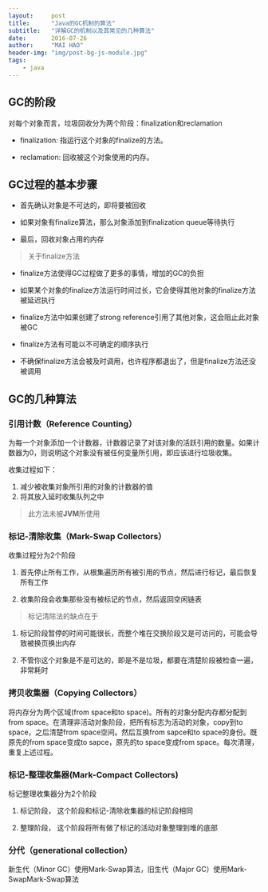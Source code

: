 ```yaml
---
layout:     post
title:      "Java的GC机制的算法"
subtitle:   "详解GC的机制以及其常见的几种算法"
date:       2016-07-26
author:     "MAI HAO"
header-img: "img/post-bg-js-module.jpg"
tags:
    - java
---
```


## GC的阶段

对每个对象而言，垃圾回收分为两个阶段：finalization和reclamation

  * finalization: 指运行这个对象的finalize的方法。
 
  * reclamation: 回收被这个对象使用的内存。

## GC过程的基本步骤
  * 首先确认对象是不可达的，即将要被回收

  * 如果对象有finalize算法，那么对象添加到finalization queue等待执行
 
  * 最后，回收对象占用的内存

> 关于finalize方法

  * finalize方法使得GC过程做了更多的事情，增加的GC的负担

  * 如果某个对象的finalize方法运行时间过长，它会使得其他对象的finalize方法被延迟执行

  * finalize方法中如果创建了strong reference引用了其他对象，这会阻止此对象被GC

  * finalize方法有可能以不可确定的顺序执行

  * 不确保finalize方法会被及时调用，也许程序都退出了，但是finalize方法还没被调用

## GC的几种算法

### 引用计数（Reference Counting）

为每一个对象添加一个计数器，计数器记录了对该对象的活跃引用的数量。如果计数器为0，则说明这个对象没有被任何变量所引用，即应该进行垃圾收集。

收集过程如下：

  1. 减少被收集对象所引用的对象的计数器的值
  2. 将其放入延时收集队列之中

> 此方法未被**JVM**所使用

### 标记-清除收集（Mark-Swap Collectors）

收集过程分为2个阶段

  1. 首先停止所有工作，从根集遍历所有被引用的节点，然后进行标记，最后恢复所有工作

  2. 收集阶段会收集那些没有被标记的节点，然后返回空闲链表

> 标记清除法的缺点在于

  1. 标记阶段暂停的时间可能很长，而整个堆在交换阶段又是可访问的，可能会导致被换页换出内存

  2. 不管你这个对象是不是可达的，即是不是垃圾，都要在清楚阶段被检查一遍，非常耗时


### 拷贝收集器（Copying Collectors）

将内存分为两个区域(from space和to space)。所有的对象分配内存都分配到from space。在清理非活动对象阶段，把所有标志为活动的对象，copy到to space，之后清楚from space空间。然后互换from sapce和to space的身份。既原先的from space变成to sapce，原先的to space变成from space。每次清理，重复上述过程。

### 标记-整理收集器(Mark-Compact Collectors)

标记整理收集器分为2个阶段

  1. 标记阶段， 这个阶段和标记-清除收集器的标记阶段相同

  2. 整理阶段， 这个阶段将所有做了标记的活动对象整理到堆的底部

### 分代（generational collection）

新生代（Minor GC）使用Mark-Swap算法，旧生代（Major GC）使用Mark-SwapMark-Swap算法

